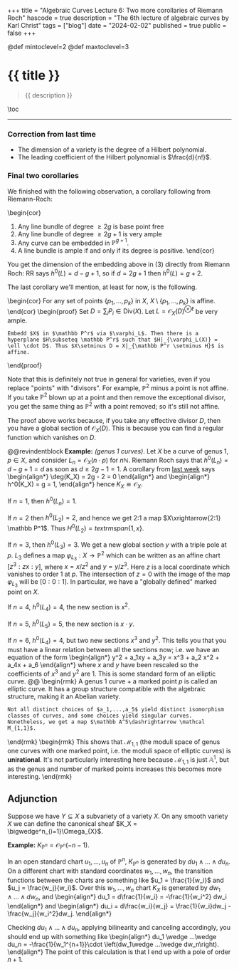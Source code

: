 +++
title = "Algebraic Curves Lecture 6: Two more corollaries of Riemann Roch"
hascode = true
description = "The 6th lecture of algebraic curves by Karl Christ"
tags = ["blog"]
date = "2024-02-02"
published = true
public = false
+++

@def mintoclevel=2
@def maxtoclevel=3

# {{ title }}

> {{ description }}

\toc

---

### Correction from last time

- The dimension of a variety is the degree of a Hilbert polynomial.
- The leading coefficient of the Hilbert polynomial is $\frac{d}{n!}$.

### Final two corollaries

We finished with the following observation, a corollary following from Riemann-Roch:

\begin{cor}
1. Any line bundle of degree $\geq 2g$ is base point free
1. Any line bundle of degree $\geq 2g+1$ is very ample
1. Any curve can be embedded in $\mathbb P^{g+1}$.
1. A line bundle is ample if and only if its degree is positive.
\end{cor}

You get the dimension of the embedding above in (3) directly from Riemann Roch: RR says $h^0(L) = d - g + 1$, so if $d = 2g + 1$ then $h^0(L) = g + 2$.

The last corollary we'll mention, at least for now, is the following.

\begin{cor}
    For any set of points $\{p_1, ..., p_k\}$ in $X$, $X\setminus \{p_1, ..., p_k\}$ is affine.
\end{cor}
\begin{proof}
    Set $D = \sum_i P_i\in \textrm{Div}(X)$. Let $L = \mathcal O_X(D)^{\otimes \ell}$ be very ample. 

    Embedd $X$ in $\mathbb P^r$ via $\varphi_L$. Then there is a hyperplane $H\subseteq \mathbb P^r$ such that $H|_{\varphi_L(X)} = \ell \cdot D$. Thus $X\setminus D = X|_{\mathbb P^r \setminus H}$ is affine.
\end{proof}

Note that this is definitely not true in general for varieties, even if you replace "points" with "divisors". For example, $\mathbb P^2$ minus a point is not affine. If you take $\mathbb P^2$ blown up at a point and then remove the exceptional divisor, you get the same thing as $\mathbb P^2$ with a point removed; so it's still not affine.

The proof above works because, if you take any effective divisor $D$, then you have a global section of $\mathcal O_X(D)$. This is because you can find a regular function which vanishes on $D$.

@@revindentblock
**Example:** *(genus 1 curves)*. 
Let $X$ be a curve of genus 1, $p\in X$, and consider $L_n = \mathcal O_X(n\cdot p)$ for $n\mathbb N$. Riemann Roch says that $h^0(L_n) = d - g + 1 = d$ as soon as $d\geq 2g - 1 = 1$. A corollary from [last week](/pages/writing/journal/algcurves5/) says
    \begin{align*}
        \deg(K_X) = 2g - 2 = 0
    \end{align*}
    and
    \begin{align*}
        h^0(K_X) = g = 1,
    \end{align*}
    hence $K_X \cong \mathcal O_X$.

If $n=1$, then $h^0(L_n) = 1$. 

If $n=2$ then $h^0(L_2) = 2$, and hence we get 2:1 a map $X\xrightarrow{2:1} \mathbb P^1$. Thus $H^0(L_2) = textrm{span}\{1, x\}$.

If $n=3$, then $h^0(L_3) = 3$. We get a new global section $y$ with a triple pole at $p$. $L_3$ defines a map $\varphi_{L_3}:X\to \mathbb P^2$ which can be written as an affine chart $[z^3 : zx : y]$, where $x = x/z^2$ and $y = y/z^3$. Here $z$ is a local coordinate which vanishes to order $1$ at $p$. The intersection of $z = 0$ with the image of the map $\varphi_{L_3}$ will be $[0:0:1]$. In particular, we have a "globally defined" marked point on $X$.

If $n=4$, $h^0(L_4) = 4$, the new section is $x^2$.

If $n=5$, $h^0(L_5) = 5$, the new section is $x\cdot y$.

If $n=6$, $h^0(L_4) = 4$, but two new sections $x^3$ and $y^2$. This tells you that you must have a linear relation between all the sections now; i.e. we have an equation of the form
\begin{align*}
    y^2 + a_1xy + a_3y = x^3 + a_2 x^2 + a_4x + a_6
\end{align*}
where $x$ and $y$ have been rescaled so the coefficients of $x^3$ and $y^2$ are $1$. This is some standard form of an elliptic curve.
@@
\begin{rmk}
    A genus $1$ curve + a marked point $p$ is called an elliptic curve. It has a group structure compatible with the algebraic structure, making it an Abelian variety.

    Not all distinct choices of $a_1,...,a_5$ yield distinct isomorphism classes of curves, and some choices yield singular curves. Nonetheless, we get a map $\mathbb A^5\dashrightarrow \mathcal M_{1,1}$.
\end{rmk}
\begin{rmk}
    This shows that $\mathcal M_{1,1}$ (the moduli space of genus one curves with one marked point, i.e. the moduli space of elliptic curves) is **unirational**. It's not particularly interesting here because $\mathcal M_{1,1}$ is just $\mathbb A^1$, but as the genus and number of marked points increases this becomes more interesting.
\end{rmk}

## Adjunction
Suppose we have $Y\subseteq X$ a subvariety of a variety $X$. On any smooth variety $X$ we can define the canonical sheaf $K_X = \bigwedge^n_{i=1}\Omega_{X}$.

**Example:** $K_{\mathbb P^n} = \mathcal O_{\mathbb P^n}(-n-1).$

In an open standard chart $u_1,...,u_n$ of $\mathbb P^n$, $K_{\mathbb P^n}$ is generated by $du_1 \wedge ... \wedge du_n$. On a different chart with standard coordinates $w_1,...,w_n$, the transition functions between the charts are something like $u_1 = \frac{1}{w_i}$ and $u_j = \frac{w_j}{w_i}$. Over this $w_1,...,w_n$ chart $K_X$ is generated by $dw_1\wedge ... \wedge dw_n$, and
\begin{align*}
    du_1 = d\frac{1}{w_i} = -\frac{1}{w_i^2} dw_i
\end{align*}
and
\begin{align*}
    du_i = d\frac{w_i}{w_j} = \frac{1}{w_i}dw_j - \frac{w_j}{w_i^2}dw_j.
\end{align*}

Checking $du_1\wedge ...\wedge du_n$, applying bilinearity and canceling accordingly, you should end up with something like
\begin{align*}
    du_1 \wedge ...\wedge du_n = -\frac{1}{w_1^{n+1}}\cdot \left(dw_1\wedge ...\wedge dw_n\right).
\end{align*}
The point of this calculation is that I end up with a pole of order $n+1$.
